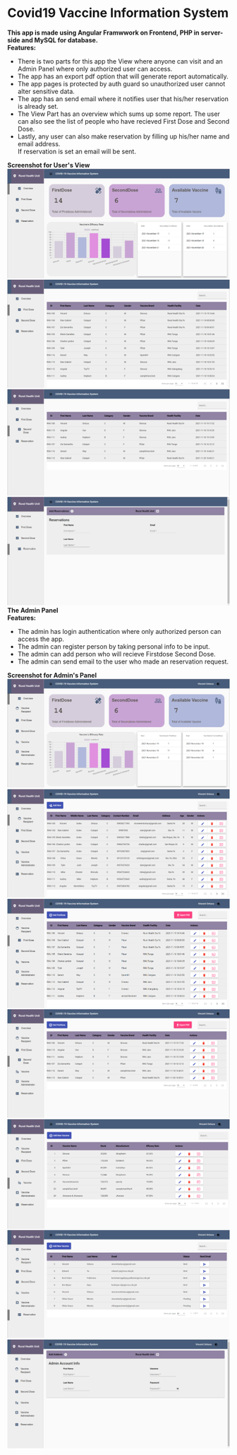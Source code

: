 # Covid19 Vaccine Information System
<b>This app is made using Angular Framwwork on Frontend, PHP in server-side and MySQL for database.<br>
Features:</b><br>
<ul>
  <li>There is two parts for this app the View where anyone can visit and an Admin Panel where only authorized user can access.</li>
  <li>The app has an export pdf option that will generate report automatically.</li>
  <li>The app pages is protected by auth guard so unauthorized user cannot alter sensitive data.</li>
  <li>The app has an send email where it notifies user that his/her reservation is already set.</li>
  <li>The View Part has an overview which sums up some report. The user can also see the list of people who have recieved First Dose and Second Dose.</li>
  <li>Lastly, any user can also make reservation by filling up his/her name and email address.<br> If reservation is set an email will be sent.</li>
</ul>
<b>Screenshot for User's View</b><br>
<img src="img/dashboardview.png" alt="This is the dashboard view"><br>
<img src="img/firstdoseview.png" alt="This is the firstdose view"><br>
<img src="img/seconddoseview.png" alt="This is the second view"><br>
<img src="img/reservationview.png" alt="This is the reservation view"><br>
<b>The Admin Panel</b><br>
<b>Features: </b><br>
<ul>
  <li>The admin has login authentication where only authorized person can access the app.</li>
  <li>The admin can register person by taking personal info to be input.</li>
  <li>The admin can add person who will recieve Firstdose Second Dose.</li>
  <li>The admin can send email to the user who made an reservation request.</li>
</ul>
<b>Screenshot for Admin's Panel</b><br>
<img src="img/admindashboard.png" alt="This is the dashboard admin"><br>
<img src="img/adminrecipient.png" alt="This is the recipient admin"><br>
<img src="img/adminfirst.png" alt="This is the firstdose admin"><br>
<img src="img/adminsecond.png" alt="This is the seconddose admin"><br>
<img src="img/adminvaccine.png" alt="This is the vaccine admin"><br>
<img src="img/adminreservation.png" alt="This is the reservation admin"><br>
<img src="img/adminadd.png" alt="This is the addadmin admin"><br>



